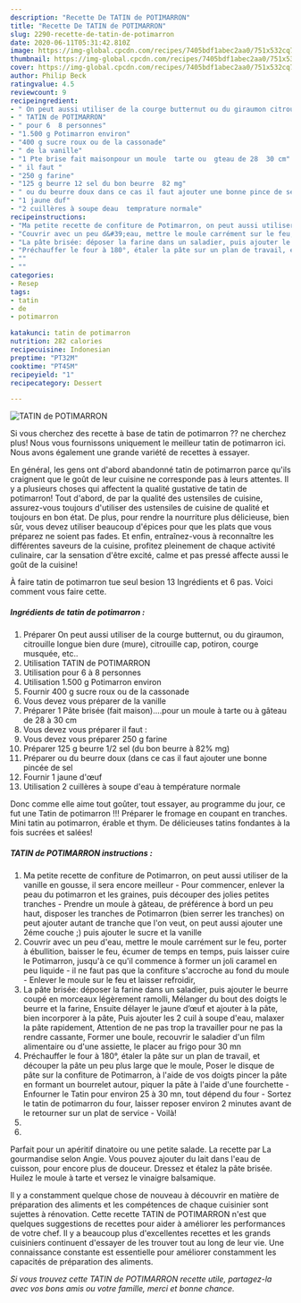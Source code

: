 ```yaml
---
description: "Recette De TATIN de POTIMARRON"
title: "Recette De TATIN de POTIMARRON"
slug: 2290-recette-de-tatin-de-potimarron
date: 2020-06-11T05:31:42.810Z
image: https://img-global.cpcdn.com/recipes/7405bdf1abec2aa0/751x532cq70/tatin-de-potimarron-photo-principale-de-la-recette.jpg
thumbnail: https://img-global.cpcdn.com/recipes/7405bdf1abec2aa0/751x532cq70/tatin-de-potimarron-photo-principale-de-la-recette.jpg
cover: https://img-global.cpcdn.com/recipes/7405bdf1abec2aa0/751x532cq70/tatin-de-potimarron-photo-principale-de-la-recette.jpg
author: Philip Beck
ratingvalue: 4.5
reviewcount: 9
recipeingredient:
- " On peut aussi utiliser de la courge butternut ou du giraumon citrouille longue bien dure mure citrouille cap potiron courge musque etc"
- " TATIN de POTIMARRON"
- " pour 6  8 personnes"
- "1.500 g Potimarron environ"
- "400 g sucre roux ou de la cassonade"
- " de la vanille"
- "1 Pte brise fait maisonpour un moule  tarte ou  gteau de 28  30 cm"
- " il faut "
- "250 g farine"
- "125 g beurre 12 sel du bon beurre  82 mg"
- " ou du beurre doux dans ce cas il faut ajouter une bonne pince de sel"
- "1 jaune duf"
- "2 cuillères à soupe deau  temprature normale"
recipeinstructions:
- "Ma petite recette de confiture de Potimarron, on peut aussi utiliser de la vanille en gousse, il sera encore meilleur Pour commencer, enlever la peau du potimarron et les graines, puis découper des jolies petites tranches  Prendre un moule à gâteau, de préférence à bord un peu haut, disposer les tranches de Potimarron (bien serrer les tranches) on peut ajouter autant de tranche que l&#39;on veut, on peut aussi ajouter une 2éme couche ;) puis ajouter le sucre et la vanille"
- "Couvrir avec un peu d&#39;eau, mettre le moule carrément sur le feu, porter à ébullition, baisser le feu, écumer de temps en temps, puis laisser cuire le Potimarron, jusqu&#39;à ce qu&#39;il commence à former un joli caramel en peu liquide il ne faut pas que la confiture s&#39;accroche au fond du moule Enlever le moule sur le feu et laisser refroidir,"
- "La pâte brisée: déposer la farine dans un saladier, puis ajouter le beurre coupé en morceaux légèrement ramolli, Mélanger du bout des doigts le beurre et la farine, Ensuite délayer le jaune d’œuf et ajouter à la pâte, bien incorporer à la pâte, Puis ajouter les 2 cuil à soupe d&#39;eau, malaxer la pâte rapidement, Attention de ne pas trop la travailler pour ne pas la rendre cassante, Former une boule, recouvrir le saladier d&#39;un film alimentaire ou d&#39;une assiette, le placer au frigo pour 30 mn"
- "Préchauffer le four à 180°, étaler la pâte sur un plan de travail, et découper la pâte un peu plus large que le moule, Poser le disque de pâte sur la confiture de Potimarron, à l&#39;aide de vos doigts pincer la pâte en formant un bourrelet autour, piquer la pâte à l&#39;aide d&#39;une fourchette  Enfourner le Tatin pour environ 25 à 30 mn, tout dépend du four  Sortez le tatin de potimarron du four, laisser reposer environ 2 minutes avant de le retourner sur un plat de service  Voilà!"
- ""
- ""
categories:
- Resep
tags:
- tatin
- de
- potimarron

katakunci: tatin de potimarron 
nutrition: 282 calories
recipecuisine: Indonesian
preptime: "PT32M"
cooktime: "PT45M"
recipeyield: "1"
recipecategory: Dessert

---
```



![TATIN de POTIMARRON](https://img-global.cpcdn.com/recipes/7405bdf1abec2aa0/751x532cq70/tatin-de-potimarron-photo-principale-de-la-recette.jpg)

Si vous cherchez des recette à base de tatin de potimarron ?? ne cherchez plus! Nous vous fournissons uniquement le meilleur tatin de potimarron ici. Nous avons également une grande variété de recettes à essayer.

En général, les gens ont d'abord abandonné tatin de potimarron parce qu'ils craignent que le goût de leur cuisine ne corresponde pas à leurs attentes. Il y a plusieurs choses qui affectent la qualité gustative de tatin de potimarron! Tout d'abord, de par la qualité des ustensiles de cuisine, assurez-vous toujours d'utiliser des ustensiles de cuisine de qualité et toujours en bon état. De plus, pour rendre la nourriture plus délicieuse, bien sûr, vous devez utiliser beaucoup d'épices pour que les plats que vous préparez ne soient pas fades. Et enfin, entraînez-vous à reconnaître les différentes saveurs de la cuisine, profitez pleinement de chaque activité culinaire, car la sensation d'être excité, calme et pas pressé affecte aussi le goût de la cuisine!

<!--inarticleads1-->

À faire tatin de potimarron tue seul besion 13 Ingrédients et 6 pas. Voici comment vous faire cette.

##### Ingrédients de tatin de potimarron :

1. Préparer  On peut aussi utiliser de la courge butternut, ou du giraumon, citrouille longue bien dure (mure), citrouille cap, potiron, courge musquée, etc..
1. Utilisation  TATIN de POTIMARRON
1. Utilisation  pour 6 à 8 personnes
1. Utilisation 1.500 g Potimarron environ
1. Fournir 400 g sucre roux ou de la cassonade
1. Vous devez vous préparer  de la vanille
1. Préparer 1 Pâte brisée (fait maison)....pour un moule à tarte ou à gâteau de 28 à 30 cm
1. Vous devez vous préparer  il faut :
1. Vous devez vous préparer 250 g farine
1. Préparer 125 g beurre 1/2 sel (du bon beurre à 82% mg)
1. Préparer  ou du beurre doux (dans ce cas il faut ajouter une bonne pincée de sel
1. Fournir 1 jaune d&#39;œuf
1. Utilisation 2 cuillères à soupe d&#39;eau à température normale


Donc comme elle aime tout goûter, tout essayer, au programme du jour, ce fut une Tatin de potimarron !!! Préparer le fromage en coupant en tranches. Mini tatin au potimarron, érable et thym. De délicieuses tatins fondantes à la fois sucrées et salées! 

<!--inarticleads2-->

##### TATIN de POTIMARRON instructions :

1. Ma petite recette de confiture de Potimarron, on peut aussi utiliser de la vanille en gousse, il sera encore meilleur - Pour commencer, enlever la peau du potimarron et les graines, puis découper des jolies petites tranches  - Prendre un moule à gâteau, de préférence à bord un peu haut, disposer les tranches de Potimarron (bien serrer les tranches) on peut ajouter autant de tranche que l&#39;on veut, on peut aussi ajouter une 2éme couche ;) puis ajouter le sucre et la vanille
1. Couvrir avec un peu d&#39;eau, mettre le moule carrément sur le feu, porter à ébullition, baisser le feu, écumer de temps en temps, puis laisser cuire le Potimarron, jusqu&#39;à ce qu&#39;il commence à former un joli caramel en peu liquide - il ne faut pas que la confiture s&#39;accroche au fond du moule - Enlever le moule sur le feu et laisser refroidir,
1. La pâte brisée: déposer la farine dans un saladier, puis ajouter le beurre coupé en morceaux légèrement ramolli, Mélanger du bout des doigts le beurre et la farine, Ensuite délayer le jaune d’œuf et ajouter à la pâte, bien incorporer à la pâte, Puis ajouter les 2 cuil à soupe d&#39;eau, malaxer la pâte rapidement, Attention de ne pas trop la travailler pour ne pas la rendre cassante, Former une boule, recouvrir le saladier d&#39;un film alimentaire ou d&#39;une assiette, le placer au frigo pour 30 mn
1. Préchauffer le four à 180°, étaler la pâte sur un plan de travail, et découper la pâte un peu plus large que le moule, Poser le disque de pâte sur la confiture de Potimarron, à l&#39;aide de vos doigts pincer la pâte en formant un bourrelet autour, piquer la pâte à l&#39;aide d&#39;une fourchette  - Enfourner le Tatin pour environ 25 à 30 mn, tout dépend du four  - Sortez le tatin de potimarron du four, laisser reposer environ 2 minutes avant de le retourner sur un plat de service  - Voilà!
1. 
1. 


Parfait pour un apéritif dinatoire ou une petite salade. La recette par La gourmandise selon Angie. Vous pouvez ajouter du lait dans l&#39;eau de cuisson, pour encore plus de douceur. Dressez et étalez la pâte brisée. Huilez le moule à tarte et versez le vinaigre balsamique. 

<!--inarticleads1-->

<p>
Il y a constamment quelque chose de nouveau à découvrir en matière de préparation des aliments et les compétences de chaque cuisinier sont sujettes à rénovation. Cette recette TATIN de POTIMARRON n'est que quelques suggestions de recettes pour aider à améliorer les performances de votre chef. Il y a beaucoup plus d'excellentes recettes et les grands cuisiniers continuent d'essayer de les trouver tout au long de leur vie. Une connaissance constante est essentielle pour améliorer constamment les capacités de préparation des aliments.
</p>

<p>
<i>Si vous trouvez cette TATIN de POTIMARRON recette utile, partagez-la avec vos bons amis ou votre famille, merci et bonne chance.</i>
</p>
